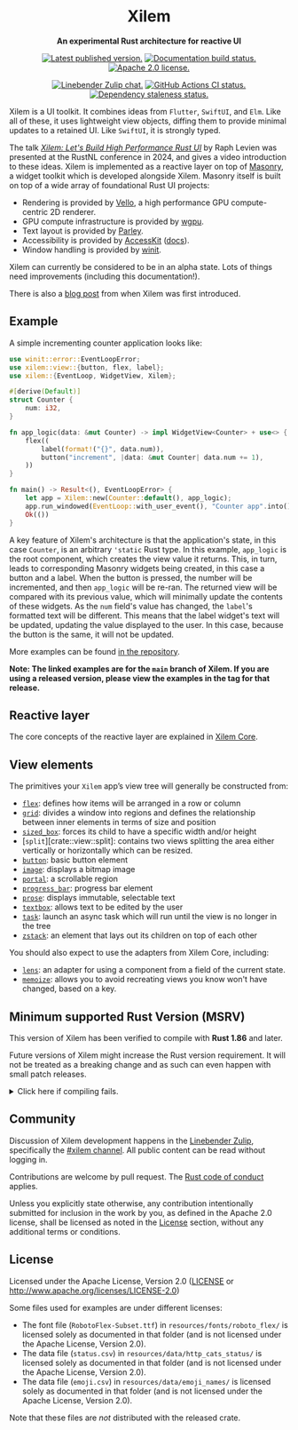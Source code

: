 <div align="center">

# Xilem

**An experimental Rust architecture for reactive UI**

[![Latest published version.](https://img.shields.io/crates/v/xilem.svg)](https://crates.io/crates/xilem)
[![Documentation build status.](https://img.shields.io/docsrs/xilem.svg)](https://docs.rs/xilem)
[![Apache 2.0 license.](https://img.shields.io/badge/license-Apache--2.0-blue.svg)](#license)

[![Linebender Zulip chat.](https://img.shields.io/badge/Linebender-%23xilem-blue?logo=Zulip)](https://xi.zulipchat.com/#narrow/stream/354396-xilem)
[![GitHub Actions CI status.](https://img.shields.io/github/actions/workflow/status/linebender/xilem/ci.yml?logo=github&label=CI)](https://github.com/linebender/xilem/actions)
[![Dependency staleness status.](https://deps.rs/crate/xilem/latest/status.svg)](https://deps.rs/crate/xilem)

</div>

<!-- We use cargo-rdme to update the README with the contents of lib.rs.
To edit the following section, update it in lib.rs, then run:
cargo rdme --workspace-project=color --heading-base-level=0
Full documentation at https://github.com/orium/cargo-rdme -->

<!-- Intra-doc links used in lib.rs should be evaluated here.
See https://linebender.org/blog/doc-include/ for related discussion. -->

[accesskit_docs]: https://docs.rs/accesskit/latest/accesskit
[crate::core::lens]: https://docs.rs/xilem_core/latest/xilem_core/fn.lens.html
[crate::core::memoize]: https://docs.rs/xilem_core/latest/xilem_core/fn.memoize.html
[crate::view::button]: https://docs.rs/xilem/latest/xilem/view/fn.button.html
[crate::view::flex]: https://docs.rs/xilem/latest/xilem/view/fn.flex.html
[crate::view::grid]: https://docs.rs/xilem/latest/xilem/view/fn.grid.html
[crate::view::image]: https://docs.rs/xilem/latest/xilem/view/fn.image.html
[crate::view::portal]: https://docs.rs/xilem/latest/xilem/view/fn.portal.html
[crate::view::progress_bar]: https://docs.rs/xilem/latest/xilem/view/fn.progress_bar.html
[crate::view::prose]: https://docs.rs/xilem/latest/xilem/view/fn.prose.html
[crate::view::sized_box]: https://docs.rs/xilem/latest/xilem/view/fn.sized_box.html
[crate::view::task]: https://docs.rs/xilem/latest/xilem/view/fn.task.html
[crate::view::textbox]: https://docs.rs/xilem/latest/xilem/view/fn.textbox.html
[crate::view::zstack]: https://docs.rs/xilem/latest/xilem/view/fn.zstack.html
[masonry_winit::parley]: https://docs.rs/parley/latest/parley
[masonry_winit::vello::wgpu]: https://docs.rs/wgpu/latest/wgpu
[masonry_winit::vello]: https://docs.rs/vello/latest/vello/
[xilem_core]: https://docs.rs/parley_core/latest/xilem_core
[xilem_examples]: ./examples/

<!-- markdownlint-disable MD053 -->
<!-- cargo-rdme start -->

Xilem is a UI toolkit. It combines ideas from `Flutter`, `SwiftUI`, and `Elm`.
Like all of these, it uses lightweight view objects, diffing them to provide
minimal updates to a retained UI. Like `SwiftUI`, it is strongly typed.

The talk *[Xilem: Let's Build High Performance Rust UI](https://www.youtube.com/watch?v=OvfNipIcRiQ)* by Raph Levien
was presented at the RustNL conference in 2024, and gives a video introduction to these ideas.
Xilem is implemented as a reactive layer on top of [Masonry][masonry], a widget toolkit which is developed alongside Xilem.
Masonry itself is built on top of a wide array of foundational Rust UI projects:

* Rendering is provided by [Vello][masonry_winit::vello], a high performance GPU compute-centric 2D renderer.
* GPU compute infrastructure is provided by [wgpu][masonry_winit::vello::wgpu].
* Text layout is provided by [Parley][masonry_winit::parley].
* Accessibility is provided by [AccessKit][] ([docs][accesskit_docs]).
* Window handling is provided by [winit][].

Xilem can currently be considered to be in an alpha state. Lots of things need improvements (including this documentation!).

There is also a [blog post][xilem_blog] from when Xilem was first introduced.

## Example

A simple incrementing counter application looks like:

```rust
use winit::error::EventLoopError;
use xilem::view::{button, flex, label};
use xilem::{EventLoop, WidgetView, Xilem};

#[derive(Default)]
struct Counter {
    num: i32,
}

fn app_logic(data: &mut Counter) -> impl WidgetView<Counter> + use<> {
    flex((
        label(format!("{}", data.num)),
        button("increment", |data: &mut Counter| data.num += 1),
    ))
}

fn main() -> Result<(), EventLoopError> {
    let app = Xilem::new(Counter::default(), app_logic);
    app.run_windowed(EventLoop::with_user_event(), "Counter app".into())?;
    Ok(())
}
```

A key feature of Xilem's architecture is that the application's state, in this case `Counter`, is an arbitrary `'static` Rust type.
In this example, `app_logic` is the root component, which creates the view value it returns.
This, in turn, leads to corresponding Masonry widgets being created, in this case a button and a label.
When the button is pressed, the number will be incremented, and then `app_logic` will be re-ran.
The returned view will be compared with its previous value, which will minimally update the contents of these widgets.
As the `num` field's value has changed, the `label`'s formatted text will be different.
This means that the label widget's text will be updated, updating the value displayed to the user.
In this case, because the button is the same, it will not be updated.

More examples can be found [in the repository][xilem_examples].

**Note: The linked examples are for the `main` branch of Xilem. If you are using a released version, please view the examples in the tag for that release.**

## Reactive layer

The core concepts of the reactive layer are explained in [Xilem Core][xilem_core].

## View elements

The primitives your `Xilem` app’s view tree will generally be constructed from:

* [`flex`][crate::view::flex]: defines how items will be arranged in a row or column
* [`grid`][crate::view::grid]: divides a window into regions and defines the relationship
  between inner elements in terms of size and position
* [`sized_box`][crate::view::sized_box]: forces its child to have a specific width and/or height
* [`split`][crate::view::split]: contains two views splitting the area either vertically or horizontally which can be resized.
* [`button`][crate::view::button]: basic button element
* [`image`][crate::view::image]: displays a bitmap image
* [`portal`][crate::view::portal]: a scrollable region
* [`progress_bar`][crate::view::progress_bar]: progress bar element
* [`prose`][crate::view::prose]: displays immutable, selectable text
* [`textbox`][crate::view::textbox]: allows text to be edited by the user
* [`task`][crate::view::task]: launch an async task which will run until the view is no longer in the tree
* [`zstack`][crate::view::zstack]: an element that lays out its children on top of each other

You should also expect to use the adapters from Xilem Core, including:

* [`lens`][crate::core::lens]: an adapter for using a component from a field of the current state.
* [`memoize`][crate::core::memoize]: allows you to avoid recreating views you know won't have changed, based on a key.

[accesskit_docs]: accesskit
[AccessKit]: https://accesskit.dev/
[Druid]: https://crates.io/crates/druid
[Fontique]: https://crates.io/crates/fontique
[Masonry]: https://crates.io/crates/masonry
[Parley]: https://crates.io/crates/parley
[skrifa]: https://crates.io/crates/skrifa
[swash]: https://crates.io/crates/swash
[Vello]: https://crates.io/crates/vello
[winit]: https://crates.io/crates/winit
[xilem_blog]: https://raphlinus.github.io/rust/gui/2022/05/07/ui-architecture.html
[xilem_examples]: https://github.com/linebender/xilem/tree/main/xilem/examples

<!-- cargo-rdme end -->
<!-- markdownlint-enable MD053 -->

## Minimum supported Rust Version (MSRV)

This version of Xilem has been verified to compile with **Rust 1.86** and later.

Future versions of Xilem might increase the Rust version requirement.
It will not be treated as a breaking change and as such can even happen with small patch releases.

<details>
<summary>Click here if compiling fails.</summary>

As time has passed, some of Xilem's dependencies could have released versions with a higher Rust requirement.
If you encounter a compilation issue due to a dependency and don't want to upgrade your Rust toolchain, then you could downgrade the dependency.

```sh
# Use the problematic dependency's name and version
cargo update -p package_name --precise 0.1.1
```

</details>

## Community

Discussion of Xilem development happens in the [Linebender Zulip](https://xi.zulipchat.com/), specifically the [#xilem channel](https://xi.zulipchat.com/#narrow/stream/354396-xilem).
All public content can be read without logging in.

Contributions are welcome by pull request. The [Rust code of conduct] applies.

Unless you explicitly state otherwise, any contribution intentionally submitted for inclusion in the work by you, as defined in the Apache 2.0 license, shall be licensed as noted in the [License](#license) section, without any additional terms or conditions.

## License

Licensed under the Apache License, Version 2.0 ([LICENSE](LICENSE) or <http://www.apache.org/licenses/LICENSE-2.0>)

Some files used for examples are under different licenses:

* The font file (`RobotoFlex-Subset.ttf`) in `resources/fonts/roboto_flex/` is licensed solely as documented in that folder (and is not licensed under the Apache License, Version 2.0).
* The data file (`status.csv`) in `resources/data/http_cats_status/` is licensed solely as documented in that folder (and is not licensed under the Apache License, Version 2.0).
* The data file (`emoji.csv`) in `resources/data/emoji_names/` is licensed solely as documented in that folder (and is not licensed under the Apache License, Version 2.0).

Note that these files are *not* distributed with the released crate.

[Rust code of conduct]: https://www.rust-lang.org/policies/code-of-conduct
